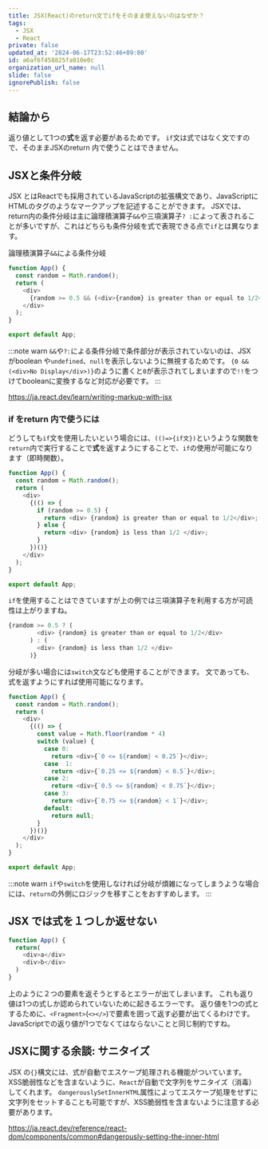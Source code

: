 ```yaml
---
title: JSX(React)のreturn文でifをそのまま使えないのはなぜか？
tags:
  - JSX
  - React
private: false
updated_at: '2024-06-17T23:52:46+09:00'
id: a6af6f458825fa010e0c
organization_url_name: null
slide: false
ignorePublish: false
---
```


## 結論から
返り値として1つの**式**を返す必要があるためです。
`if`文は式ではなく文ですので、そのままJSXのreturn 内で使うことはできません。

## JSXと条件分岐
JSX とはReactでも採用されているJavaScriptの拡張構文であり、JavaScriptにHTMLのタグのようなマークアップを記述することができます。
JSXでは、return内の条件分岐は主に論理積演算子`&&`や三項演算子`? :`によって表されることが多いですが、これはどちらも条件分岐を式で表現できる点で`if`とは異なります。

論理積演算子`&&`による条件分岐
```js:App.js
function App() {
  const random = Math.random();
  return (
    <div>
      {random >= 0.5 && (<div>{random} is greater than or equal to 1/2</div>)}
    </div>
  );
}

export default App;
```
:::note warn
`&&`や`?:`による条件分岐で条件部分が表示されていないのは、JSX がboolean や`undefined`、`null`を表示しないように無視するためです。
`{0 && (<div>No Display</div>)}`のように書くと`0`が表示されてしまいますので`!!`をつけてbooleanに変換するなど対応が必要です。
:::

https://ja.react.dev/learn/writing-markup-with-jsx

### if をreturn 内で使うには
どうしても`if`文を使用したいという場合には、`(()=>{if文})`というような関数を`return`内で実行することで**式**を返すようにすることで、`if`の使用が可能になります（即時関数）。
```js:App.js
function App() {
  const random = Math.random();
  return (
    <div>
      {(() => {
        if (random >= 0.5) {
          return <div> {random} is greater than or equal to 1/2</div>;
        } else {
          return <div> {random} is less than 1/2 </div>;
        }
      })()}
    </div>
  );
}

export default App;
```
`if`を使用することはできていますが上の例では三項演算子を利用する方が可読性は上がりますね。
```js
{random >= 0.5 ? (
        <div> {random} is greater than or equal to 1/2</div>
      ) : (
        <div> {random} is less than 1/2 </div>
      )}
```

分岐が多い場合には`switch`文なども使用することができます。
文であっても、式を返すようにすれば使用可能になります。
```js:App.js
function App() {
  const random = Math.random();
  return (
    <div>
      {(() => {
        const value = Math.floor(random * 4)
        switch (value) {
          case 0:
            return <div>{`0 <= ${random} < 0.25`}</div>;
          case  1:
            return <div>{`0.25 <= ${random} < 0.5`}</div>;
          case 2:
            return <div>{`0.5 <= ${random} < 0.75`}</div>;
          case 3:
            return <div>{`0.75 <= ${random} < 1`}</div>;
          default:
            return null;
        }
      })()}
    </div>
  );
}

export default App;
```


:::note warn
`if`や`switch`を使用しなければ分岐が煩雑になってしまうような場合には、`return`の外側にロジックを移すことをおすすめします。
:::

## JSX では式を１つしか返せない
```js
function App() {
  return(
    <div>a</div>
    <div>b</div>
  )
}
```
上のように２つの要素を返そうとするとエラーが出てしまいます。
これも返り値は1つの式しか認められていないために起きるエラーです。
返り値を1つの式とするために、`<Fragment>`(`<></>`)で要素を囲って返す必要が出てくるわけです。
JavaScriptでの返り値が1つでなくてはならないことと同じ制約ですね。

## JSXに関する余談: サニタイズ
JSX の`{}`構文には、式が自動でエスケープ処理される機能がついています。
XSS脆弱性などを含まないように、`React`が自動で文字列をサニタイズ（消毒）してくれます。
`dangerouslySetInnerHTML`属性によってエスケープ処理をせずに文字列をセットすることも可能ですが、XSS脆弱性を含まないように注意する必要があります。

https://ja.react.dev/reference/react-dom/components/common#dangerously-setting-the-inner-html
